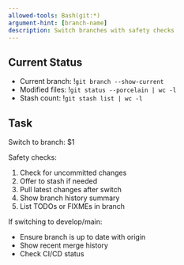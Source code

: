 ```yaml
---
allowed-tools: Bash(git:*)
argument-hint: [branch-name]
description: Switch branches with safety checks
---
```


## Current Status
- Current branch: !`git branch --show-current`
- Modified files: !`git status --porcelain | wc -l`
- Stash count: !`git stash list | wc -l`

## Task

Switch to branch: $1

Safety checks:
1. Check for uncommitted changes
2. Offer to stash if needed
3. Pull latest changes after switch
4. Show branch history summary
5. List TODOs or FIXMEs in branch

If switching to develop/main:
- Ensure branch is up to date with origin
- Show recent merge history
- Check CI/CD status